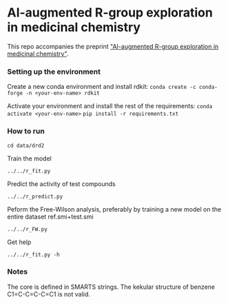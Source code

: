 # AI-augmented R-group exploration in medicinal chemistry

This repo accompanies the preprint ["AI-augmented R-group exploration in medicinal chemistry"](https://).

### Setting up the environment 

Create a new conda environment and install rdkit:
`conda create -c conda-forge -n <your-env-name> rdkit`

Activate your environment and install the rest of the requirements:
`conda activate <your-env-name>`
`pip install -r requirements.txt`

### How to run

`cd data/drd2`

Train the model

`../../r_fit.py`

Predict the activity of test compounds 

`../../r_predict.py`

Peform the Free-Wilson analysis, preferably by training a new model on the entire dataset ref.smi+test.smi

`../../r_FW.py`

Get help 

`../../r_fit.py -h`

### Notes
The core is defined in SMARTS strings. The kekular structure of benzene C1=C-C=C-C=C1 is not valid.


